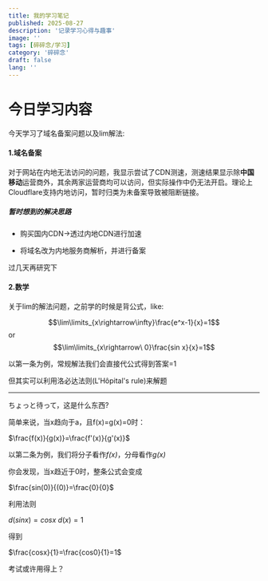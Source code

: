 ```yaml
---
title: 我的学习笔记
published: 2025-08-27
description: '记录学习心得与趣事'
image: ''
tags: [碎碎念/学习]
category: '碎碎念'
draft: false 
lang: ''
---
```


# 今日学习内容

今天学习了域名备案问题以及lim解法:

#### 1.域名备案

对于网站在内地无法访问的问题，我显示尝试了CDN测速，测速结果显示除**中国移动**运营商外，其余两家运营商均可以访问，但实际操作中仍无法开启。理论上Cloudflare支持内地访问，暂时归类为未备案导致被阻断链接。

##### 暂时想到的解决思路

- 购买国内CDN->透过内地CDN进行加速

- 将域名改为内地服务商解析，并进行备案

过几天再研究下

#### 2.数学

关于lim的解法问题，之前学的时候是背公式，like:

$$\lim\limits_{x\rightarrow\infty}\frac{e^x-1}{x}=1$$ or $$\lim\limits_{x\rightarrow\ 0}\frac{sin x}{x}=1$$

以第一条为例，常规解法我们会直接代公式得到答案=1

但其实可以利用洛必达法则(L'Hôpital's rule)来解题

---

ちょっと待って，这是什么东西?

简单来说，当x趋向于a，且f(x)=g(x)=0时：

$\frac{f(x)}{g(x)}=\frac{f'(x)}{g'(x)}$

以第二条为例，我们将分子看作*f(x)*，分母看作*g(x)*

你会发现，当x趋近于0时，整条公式会变成

$\frac{sin(0)}{(0)}=\frac{0}{0}$

利用法则

$d(sin x)=cosx$      $d(x)=1$

得到

$\frac{cosx}{1}=\frac{cos0}{1}=1$

考试或许用得上？
